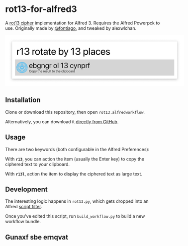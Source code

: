 # rot13-for-alfred3

A [rot13 cipher][rot13] implementation for Alfred 3.
Requires the Alfred Powerpck to use.
Originally made by [@fontiago][fontiago], and tweaked by alexwlchan.

<img src="screenshot.png" style="max-width: 575px;">

[rot13]: https://en.wikipedia.org/wiki/ROT13
[fontiago]: https://github.com/fontiago/rot13-for-alfred3


## Installation

Clone or download this repository, then open `rot13.alfredworkflow`.

Alternatively, you can download it [directly from GitHub][github].

[github]: https://github.com/alexwlchan/rot13-for-alfred3/raw/master/rot13.alfredworkflow


## Usage

There are two keywords (both configurable in the Alfred Preferences):

With **`r13`**, you can action the item (usually the Enter key) to copy the ciphered text to your clipboard.

With **`r13l`**, action the item to display the ciphered text as large text.


## Development

The interesting logic happens in `rot13.py`, which gets dropped into an Alfred [script filter][script_filter].

Once you've edited this script, run `build_workflow.py` to build a new workflow bundle.

[script_filter]: https://www.alfredapp.com/help/workflows/inputs/script-filter/


## Gunaxf sbe ernqvat
